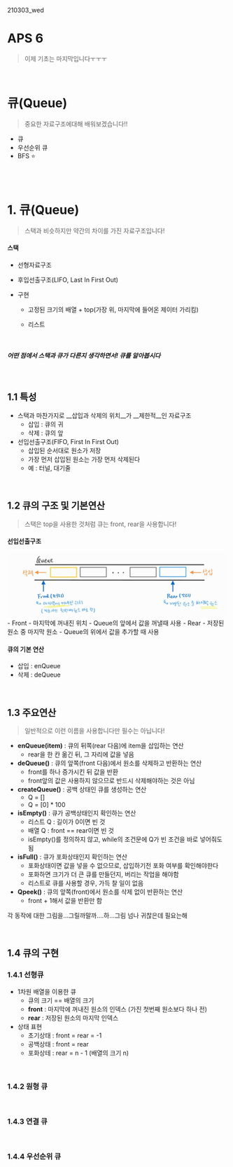 210303_wed

# APS 6

> 이제 기초는 마지막입니다ㅜㅜㅜ

<br>

# 큐(Queue)

> 중요한 자료구조에대해 배워보겠습니다!!

- 큐
- 우선순위 큐
- BFS :star:

<br>

<br>

# 1. 큐(Queue)

> 스택과 비슷하지만 약간의 차이를 가진 자료구조입니다!

#### 스택

- 선형자료구조

- 후입선출구조(LIFO, Last In First Out)

- 구현

  - 고정된 크기의 배열 + top(가장 위, 마지막에 들어온 제이터 가리킴)

  - 리스트

<br>

##### 어떤 점에서 스택과 큐가 다른지 생각하면서! 큐를 알아봅시다

<br>

## 1.1 특성

- 스택과 마찬가지로 __삽입과 삭제의 위치__가 __제한적__인 자료구조
  - 삽입 : 큐의 귀
  - 삭제 : 큐의 앞
- 선입선출구조(FIFO, First In First Out)
  - 삽입된 순서대로 원소가 저장
  - 가장 먼저 삽입된 원소는 가장 먼저 삭제된다
  - 예 : 터널, 대기줄

<br>

## 1.2 큐의 구조 및 기본연산

> 스택은 top을 사용한 것처럼 큐는 front, rear을 사용합니다!

#### 선입선출구조

<img src="210303_1_queue.assets/image-20210305033837454.png" alt="image-20210305033837454" style="zoom:67%;" />
- Front
  - 마지막에 꺼내진 위치
  - Queue의 앞에서 값을 꺼낼때 사용
- Rear
  - 저장된 원소 중 마지막 원소
  - Queue의 위에서 값을 추가할 때 사용

#### 큐의 기본 연산

- 삽입 : enQueue
- 삭제 : deQueue

<br>

## 1.3 주요연산

> 일반적으로 이런 이름을 사용합니다만 필수는 아닙니다!

- __enQueue(item)__ : 큐의 뒤쪽(rear 다음)에 item을 삽입하는 연산
  - rear을 한 칸 옮긴 뒤, 그 자리에 값을 넣음
- __deQueue()__ : 큐의 앞쪽(front 다음)에서 원소를 삭제하고 반환하는 연산
  - front를 하나 증가시킨 뒤 값을 반환
  - front앞의 값은 사용하지 않으므로 반드시 삭제해야하는 것은 아님
- __createQueue()__ : 공백 상태인 큐를 생성하는 연산
  - Q = []
  - Q = [0] * 100
- __isEmpty()__ : 큐가 공백상태인지 확인하는 연산
  - 리스트 Q : 길이가 0이면 빈 것
  - 배열 Q : front == rear이면 빈 것
  - isEmpty()를 정의하지 않고, while의 조건문에 Q가 빈 조건을 바로 넣어줘도 됨
- __isFull()__ : 큐가 포화상태인지 확인하는 연산
  - 포화상태이면 값을 넣을 수 없으므로, 삽입하기전 포화 여부를 확인해야한다
  - 포화하면 크기가 더 큰 큐를 만들던지, 버리는 작업을 해야함
  - 리스트로 큐를 사용할 경우, 가득 찰 일이 없음
- __Qpeek()__ : 큐의 앞쪽(front)에서 원소를 삭제 없이 반환하는 연산
  - front + 1해서 값을 반환만 함

각 동작에 대한 그림을...그릴까말까....하...그림 넘나 귀찮은데 필요는해

<br>

## 1.4 큐의 구현

### 1.4.1 선형큐

- 1차원 배열을 이용한 큐
  - 큐의 크기 == 배열의 크기
  - __front__ : 마지막에 꺼내진 원소의 인덱스 (가진 첫번째 원소보다 하나 전)
  - __rear__ : 저장된 원소의 마지막 인덱스
- 상태 표현
  - 초기상태 : front = rear = -1
  - 공백상태 : front = rear
  - 포화상테 : rear = n - 1 (배열의 크기 n)



<br>

### 1.4.2 원형 큐



<br>

### 1.4.3 연결 큐 



<br>

### 1.4.4 우선순위 큐

